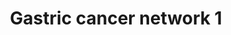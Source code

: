 ---
annotations:
- id: DOID:3717
  parent: disease of cellular proliferation
  type: Disease Ontology
  value: gastric adenocarcinoma
- id: DOID:10534
  parent: disease of cellular proliferation
  type: Disease Ontology
  value: stomach cancer
- id: PW:0000086
  parent: regulatory pathway
  type: Pathway Ontology
  value: cell cycle pathway, mitotic
- id: PW:0000605
  parent: disease pathway
  type: Pathway Ontology
  value: cancer pathway
authors:
- Mkutmon
- Fehrhart
- Eweitz
description: Network generated by mapping candidate oncogenes and tumor suppressor
  genes identified by integrated analysis of expression array and aCGH data. Networks
  generated by Ingenuity Pathway Analysis.
last-edited: 2021-05-21
organisms:
- Bos taurus
redirect_from:
- /index.php/Pathway:WP3166
- /instance/WP3166
- /instance/WP3166_r117533
revision: r117533
schema-jsonld:
- '@context': https://schema.org/
  '@id': https://wikipathways.github.io/pathways/WP3166.html
  '@type': Dataset
  creator:
    '@type': Organization
    name: WikiPathways
  description: Network generated by mapping candidate oncogenes and tumor suppressor
    genes identified by integrated analysis of expression array and aCGH data. Networks
    generated by Ingenuity Pathway Analysis.
  keywords:
  - ACTL6A
  - APC
  - AURKA
  - CCNA1
  - CENPF
  - CEP192
  - E2F7
  - ECT2
  - ES1
  - ESM1
  - GATS
  - H3F3A
  - INO80D
  - KIF15
  - KIF20B
  - LIN9
  - MCM4
  - MYBL2
  - NOTCH1
  - NUP107
  - RNF216
  - RUVBL1
  - SMOC2
  - TOP2A
  - TPX2
  - UBE2C
  license: CC0
  name: Gastric cancer network 1
seo: CreativeWork
title: Gastric cancer network 1
wpid: WP3166
---